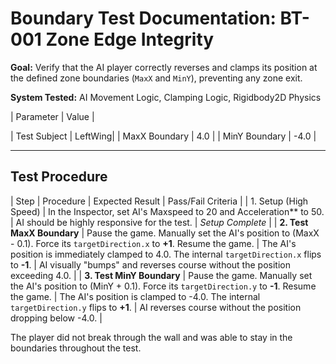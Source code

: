 # Boundary Test Documentation: BT-001 Zone Edge Integrity

**Goal:** Verify that the AI player correctly reverses and clamps its position at the defined zone boundaries (`MaxX` and `MinY`), preventing any zone exit.

**System Tested:** AI Movement Logic, Clamping Logic, Rigidbody2D Physics

| Parameter | Value |

| Test Subject | LeftWing|
| MaxX Boundary | 4.0 |
| MinY Boundary | -4.0 |

---

## Test Procedure

| Step | Procedure | Expected Result | Pass/Fail Criteria |
| 1. Setup (High Speed) | In the Inspector, set AI's Maxspeed to 20 and Acceleration** to 50. | AI should be highly responsive for the test. | *Setup Complete* |
| **2. Test MaxX Boundary** | Pause the game. Manually set the AI's position to (MaxX - 0.1). Force its `targetDirection.x` to **+1**. Resume the game. | The AI's position is immediately clamped to 4.0. The internal `targetDirection.x` flips to **-1**. | AI visually "bumps" and reverses course without the position exceeding 4.0. |
| **3. Test MinY Boundary** | Pause the game. Manually set the AI's position to (MinY + 0.1). Force its `targetDirection.y` to **-1**. Resume the game. | The AI's position is clamped to -4.0. The internal `targetDirection.y` flips to **+1**. | AI reverses course without the position dropping below -4.0. |

The player did not break through the wall and was able to stay in the boundaries throughout the test. 
